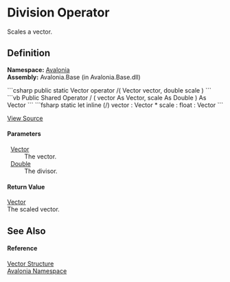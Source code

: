 # Division Operator


Scales a vector.



## Definition
**Namespace:** <a href="N_Avalonia">Avalonia</a>  
**Assembly:** Avalonia.Base (in Avalonia.Base.dll)

<Tabs groupId="api-code-preview">
<TabItem value="csharp" label="C#">
```csharp
public static Vector operator /(
	Vector vector,
	double scale
)
```
</TabItem>
<TabItem value="vb" label="VB">
```vb
Public Shared Operator / ( 
	vector As Vector,
	scale As Double
) As Vector
```
</TabItem>
<TabItem value="fsharp" label="F#">
```fsharp
static let inline (/)
        vector : Vector * 
        scale : float  : Vector
```
</TabItem>
</Tabs>



<a href="https://github.com/AvaloniaUI/Avalonia/tree/master/src/Avalonia.Base/Vector.cs#L95" title="View the source code">View Source</a>



#### Parameters
<dl><dt>  <a href="T_Avalonia_Vector">Vector</a></dt><dd>The vector.</dd><dt>  <a href="https://learn.microsoft.com/dotnet/api/system.double" target="_blank" rel="noopener noreferrer">Double</a></dt><dd>The divisor.</dd></dl>

#### Return Value
<a href="T_Avalonia_Vector">Vector</a>  
The scaled vector.

## See Also


#### Reference
<a href="T_Avalonia_Vector">Vector Structure</a>  
<a href="N_Avalonia">Avalonia Namespace</a>  


